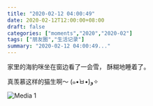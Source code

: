```yaml
---
title: "2020-02-12 04:00:49"
date: 2020-02-12T12:00:00+08:00
draft: false
categories: ["moments","2020","2020-02"]
tags: ["朋友圈","生活记录"]
summary: "2020-02-12 04:00:49..."
---
```


家里的海豹咪坐在窗边看了一会雪，
酥糊地睡着了。

真羡慕这样的猫生啊～
(๑•̀ㅂ•́)و✧

![Media 1](/Moments/photos/2020-02-12/202002120400490.jpg)

